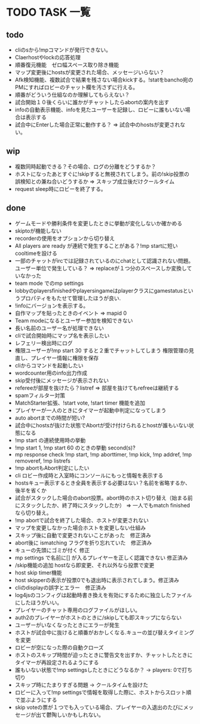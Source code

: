 # TODO TASK 一覧
## todo
- cliのsから!mpコマンドが発行できない。
- Claerhostやlockの応答処理
- 順番復元機能　ゼロ幅スペース取り除き機能
- マップ変更後にhostsが変更された場合、メッセージいらない？
- Afk検知機能、複数試合で結果を残さない場合kickする。!statをbancho宛のPMにすればロビーのチャット欄を汚さずに行える。
- 順番がどういう仕組なのか理解してもらえない？
- 試合開始１０後くらいに誰かがチャットしたらabortの案内を出す
- infoの自動表示機能、infoを見たユーザーを記録し、ロビーに誰もいない場合は表示する
- 試合中にEnterした場合正常に動作する？ => 試合中のhostsが変更されない。
## wip
- 複数同時起動できる？その場合、ログの分離をどうするか？
- ホストになったあとすぐに!skipすると無視されてしまう。前の!skip投票の誤検知との兼ね合いどうするか => スキップ成立後だけクールタイム
- request sleep時にロビーを終了する。
## done
- ゲームモードや勝利条件を変更したときに挙動が変化しないか確かめる
- skiptoが機能しない
- recorderの使用をオプションから切り替え
- All players are ready が連続で発生することがある？!mp startに短いcooltimeを設ける
- 一部のチャットがircでは記録されているのにchatとして認識されない問題。ユーザー単位で発生している？ => replaceが１つ分のスペースしか変換していなかった
- team mode でのmp settings
- lobbyのplayersfinishedやplayersingameはplayerクラスにgamestatusというプロパティをもたせて管理したほうが良い.
- !infoにバージョンを表示する。
- 自作マップを貼ったときのイベント => mapid 0
- Team modeになるとユーザー参加を検知できない
- 長い名前のユーザー名が処理できない
- cliで試合開始時にマップ名を表示したい
- レフェリー検出時にログ
- 権限ユーザーが!mp start 30 すると２重でチャットしてしまう 権限管理の見直し、プレイヤー情報に権限を保存
- cliからコマンドを起動したい
- wordcounter用のinfo出力作成
- skip受付後にメッセージが表示されない
- refereeが部屋を抜けたら？listref => 部屋を抜けてもrefreeは継続する
- spamフィルター対策
- MatchStarter拡張、!start vote, !start timer 機能を追加
- プレイヤーが一人のときにタイマーが起動中判定になってしまう
- auto abortまでの時間が短い?
- 試合中にhostsが抜けた状態でAbortが受け付けられるとhostが誰もいない状態になる
- !mp start の連続使用時の挙動
- !mp start 1, !mp start 60 のときの挙動 second(s)?
- mp response check !mp start, !mp aborttimer, !mp kick, !mp addref, !mp removeref, !mp listrefs
- !mp abortもAbort判定にしたい
- cli ロビー作成時と入室時にコンソールにもっと情報を表示する
- hostsキュー表示するとき全員を表示する必要はない？名前を省略するか、後半を省くか
- 試合がスタックした場合のabort投票。abort時のホスト切り替え（始まる前にスタックしたか、終了時にスタックしたか） => 一人でもmatch finishedなら切り替え。
- !mp abortで試合を終了した場合、ホストが変更されない
- マップを変更しなかった場合ホストを変更しない仕組み
- スキップ後に自動で変更されないことがあった　修正済み
- abort後に ismatching フラグを折り忘れていた　修正済み
- キューの先頭にゴミが付く 修正
- mp settings で名前に[] が入るプレイヤーを正しく認識できない 修正済み
- /skip機能の追加 hostなら即変更、それ以外なら投票で変更　
- host skip timer機能　
- host skipperの表示が投票0でも退出時に表示されてしまう。修正済み
- cliのdisplayの誤字とエラー　修正済み
- log4jsのコンフィグは起動時書き換えを有効にするために独立したファイルにしたほうがいい。
- プレイヤーのチャット専用のログファイルがほしい。
- auth2のプレイヤーがホストのときに/skipしても即スキップにならない
- ユーザーがいなくなったときにエラーが発生
-  ホストが試合中に抜けると順番がおかしくなる.キューの並び替えタイミングを変更 
- ロビーが空になった際の自動クローズ
- ホストのスキップ時間が迫ったときに警告文を出すか、チャットしたときにタイマーが再設定されるようにする
- 誰もいない状態で!mp settingsしたときにどうなるか？ -> players: 0で打ち切り
- スキップ時にたまりすぎる問題 -> クールタイムを設けた
- ロビーに入って!mp settingsで情報を取得した際に、ホストからスロット順で並ぶようにする
- skip voteの票が１つでも入っている場合、プレイヤーの入退出のたびにメッセージが出て鬱陶しいかもしれない。